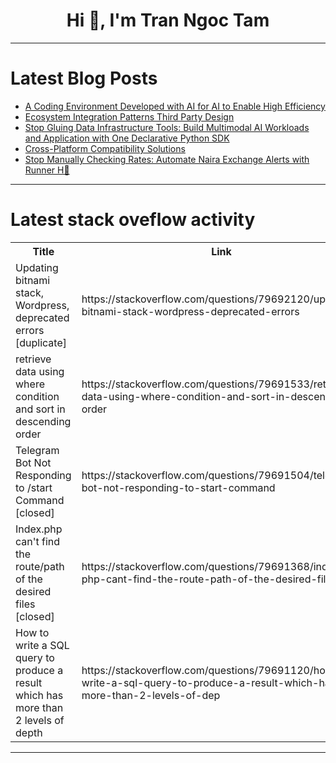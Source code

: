 <h1 align="center">Hi 👋, I'm Tran Ngoc Tam</h1>

---

# Latest Blog Posts 
<!-- BLOG-POST-LIST:START -->
- [A Coding Environment Developed with AI for AI to Enable High Efficiency](https://dev.to/hotjams09/a-coding-environment-developed-with-ai-for-ai-to-enable-high-efficiency-53mn)
- [Ecosystem Integration Patterns Third Party Design](https://dev.to/member_a07758c4/ecosystem-integration-patterns-third-party-design-2433)
- [Stop Gluing Data Infrastructure Tools: Build Multimodal AI Workloads and Application with One Declarative Python SDK](https://dev.to/pjlbrunelle/stop-gluing-data-infrastructure-tools-build-multimodal-ai-workloads-and-application-with-one-11pj)
- [Cross-Platform Compatibility Solutions](https://dev.to/member_a07758c4/cross-platform-compatibility-solutions-4cge)
- [Stop Manually Checking Rates: Automate Naira Exchange Alerts with Runner H🚀](https://dev.to/toyaab/stop-manually-checking-rates-automate-naira-exchange-alerts-with-runner-h-5128)
<!-- BLOG-POST-LIST:END -->

---

# Latest stack oveflow activity
<table>
  <tr><th>Title</th><th>Link</th></tr>
  <!-- STACKOVERFLOW:START --><tr><td>Updating bitnami stack, Wordpress, deprecated errors [duplicate]</td><td>https://stackoverflow.com/questions/79692120/updating-bitnami-stack-wordpress-deprecated-errors</td></tr><tr><td>retrieve data using where condition and sort in descending order</td><td>https://stackoverflow.com/questions/79691533/retrieve-data-using-where-condition-and-sort-in-descending-order</td></tr><tr><td>Telegram Bot Not Responding to /start Command [closed]</td><td>https://stackoverflow.com/questions/79691504/telegram-bot-not-responding-to-start-command</td></tr><tr><td>Index.php can&#39;t find the route/path of the desired files [closed]</td><td>https://stackoverflow.com/questions/79691368/index-php-cant-find-the-route-path-of-the-desired-files</td></tr><tr><td>How to write a SQL query to produce a result which has more than 2 levels of depth</td><td>https://stackoverflow.com/questions/79691120/how-to-write-a-sql-query-to-produce-a-result-which-has-more-than-2-levels-of-dep</td></tr><!-- STACKOVERFLOW:END -->
</table>

---


